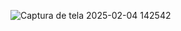 ![Captura de tela 2025-02-04 142542](https://github.com/user-attachments/assets/eb594dbf-7f37-466a-b9ed-88a15e33efd2)
